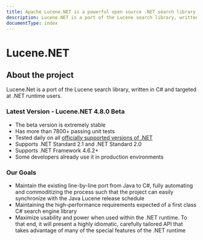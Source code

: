 ```yaml
---
title: Apache Lucene.NET is a powerful open source .NET search library.
description: Lucene.NET is a port of the Lucene search library, written in C# and targeted at .NET runtime users.
documentType: index
---
```


Lucene.NET
===============

<h2 id="about" class="text-center">About the project</h2>

Lucene.Net is a port of the Lucene search library, written in C# and targeted at .NET runtime users.

### Latest Version - Lucene.NET 4.8.0 Beta

* The beta version is extremely stable
* Has more than 7800+ passing unit tests
* Tested daily on all [officially supported versions of .NET](https://dotnet.microsoft.com/en-us/platform/support/policy/dotnet-core)
* Supports .NET Standard 2.1 and .NET Standard 2.0
* Supports .NET Framework 4.6.2+
* Some developers already use it in production environments

### Our Goals

* Maintain the existing line-by-line port from Java to C#, fully automating and commoditizing the process such that the project can easily synchronize with the Java Lucene release schedule
* Maintaining the high-performance requirements expected of a first class C# search engine library
* Maximize usability and power when used within the .NET runtime. To that end, it will present a highly idiomatic, carefully tailored API that takes advantage of many of the special features of the .NET runtime
